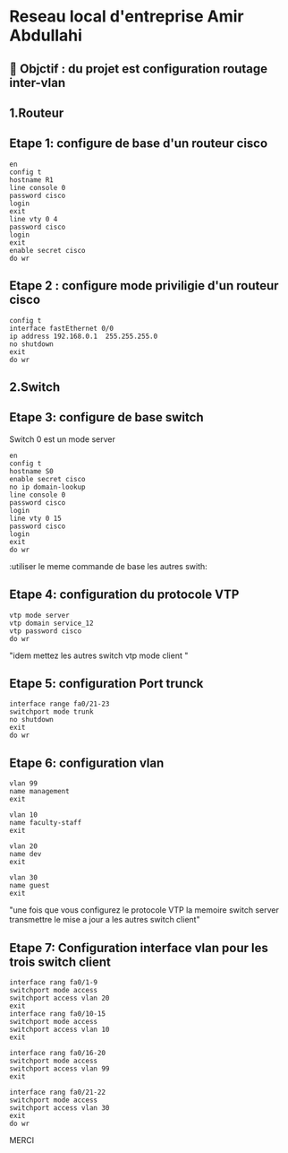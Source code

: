 # Reseau local  d'entreprise Amir Abdullahi 

:bookmark:  Objctif : du projet est configuration routage inter-vlan 
------------------------------------------------------------------------------
1.Routeur 
---------
Etape 1: configure de base  d'un routeur cisco 
------------------------------------

```
en
config t
hostname R1
line console 0
password cisco 
login
exit
line vty 0 4
password cisco 
login 
exit 
enable secret cisco
do wr
``````
Etape 2 : configure mode priviligie d'un routeur cisco 
-------------------------------------------------------
```
config t 
interface fastEthernet 0/0
ip address 192.168.0.1  255.255.255.0
no shutdown
exit
do wr
```

2.Switch 
------------
Etape 3: configure de base switch 
---------------------------------
Switch 0 est un mode server 
````
en
config t
hostname S0 
enable secret cisco
no ip domain-lookup
line console 0
password cisco
login 
line vty 0 15
password cisco
login
exit
do wr
````
:utiliser le meme commande de base les autres swith:


Etape 4: configuration du protocole VTP 
----------------------------------------
```
vtp mode server 
vtp domain service_12 
vtp password cisco
do wr
```
"idem mettez les autres switch vtp mode client "

Etape 5: configuration Port trunck 
---------------------------------

```
interface range fa0/21-23
switchport mode trunk
no shutdown 
exit 
do wr
```

Etape 6: configuration vlan 
-----------------------------
```
vlan 99
name management
exit

vlan 10
name faculty-staff
exit

vlan 20
name dev
exit

vlan 30
name guest
exit
```
"une fois que vous configurez le protocole VTP la memoire switch server transmettre le mise a jour a les autres switch client"

Etape 7: Configuration interface vlan pour les trois switch client  
------------------------------------------------------------------
```
interface rang fa0/1-9
switchport mode access 
switchport access vlan 20 
exit 
interface rang fa0/10-15
switchport mode access 
switchport access vlan 10 
exit 

interface rang fa0/16-20
switchport mode access 
switchport access vlan 99
exit 

interface rang fa0/21-22
switchport mode access 
switchport access vlan 30
exit
do wr
```


MERCI 






